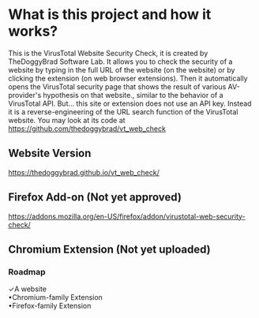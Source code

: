 # What is this project and how it works?
This is the VirusTotal Website Security Check, it is created by TheDoggyBrad Software Lab. It allows you to check the security of a website by typing in the full URL of the website (on the website) or by clicking the extension (on web browser extensions). Then it automatically opens the VirusTotal security page that shows the result of various AV-provider's hypothesis on that website., similar to the behavior of a VirusTotal API. But... this site or extension does not use an API key. Instead it is a reverse-engineering of the URL search function of the VirusTotal website. You may look at its code at https://github.com/thedoggybrad/vt_web_check

## Website Version
https://thedoggybrad.github.io/vt_web_check/

## Firefox Add-on (Not yet approved)
https://addons.mozilla.org/en-US/firefox/addon/virustotal-web-security-check/

## Chromium Extension (Not yet uploaded)

### Roadmap
✓A website<br>
•Chromium-family Extension<br>
•Firefox-family Extension
